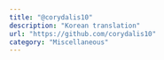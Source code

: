 ```yaml
---
title: "@corydalis10"
description: "Korean translation"
url: "https://github.com/corydalis10"
category: "Miscellaneous"
---
```

